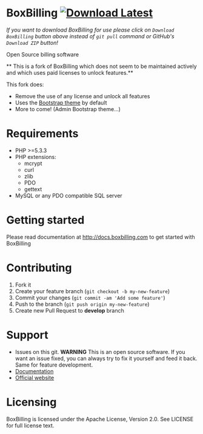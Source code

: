 BoxBilling [![Download Latest](http://i.imgur.com/djy4ExU.png)](https://github.com/scith/boxbilling/releases/latest) 
================================================================================
*If you want to download BoxBilling for use please click on `Download BoxBilling` button above instead of `git pull` command or GitHub's `Download ZIP` button!*

Open Source billing software

** This is a fork of BoxBilling which does not seem to be maintained actively and which uses paid licenses to unlock features.**

This fork does:

* Remove the use of any license and unlock all features
* Uses the [Bootstrap theme](https://github.com/scith/boxbilling-bootstrap) by default
* More to come! (Admin Bootstrap theme...)


Requirements
================================================================================

* PHP >=5.3.3
* PHP extensions:
  * mcrypt
  * curl
  * zlib
  * PDO
  * gettext
* MySQL or any PDO compatible SQL server

Getting started
================================================================================

Please read documentation at http://docs.boxbilling.com to get started
with BoxBilling

Contributing
================================================================================

1. Fork it
2. Create your feature branch (`git checkout -b my-new-feature`)
3. Commit your changes (`git commit -am 'Add some feature'`)
4. Push to the branch (`git push origin my-new-feature`)
5. Create new Pull Request to **develop** branch

Support
================================================================================

* Issues on this git. **WARNING** This is an open source software. If you want an issue fixed, you can always try to fix it yourself and feed it back. Same for feature development.
* [Documentation](http://docs.boxbilling.com/)
* [Official website](http://www.boxbilling.com/)

Licensing
================================================================================

BoxBilling is licensed under the Apache License, Version 2.0. See LICENSE for full license text.
